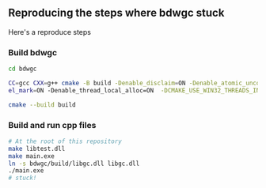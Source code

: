 ## Reproducing the steps where bdwgc stuck

Here's a reproduce steps

### Build bdwgc

```sh
cd bdwgc

CC=gcc CXX=g++ cmake -B build -Denable_disclaim=ON -Denable_atomic_uncollectable=ON -Denable_java_finalization=ON -Denable_mmap=ON -Denable_munmap=ON -Denable_threads=ON -Denable_parall
el_mark=ON -Denable_thread_local_alloc=ON  -DCMAKE_USE_WIN32_THREADS_INIT=true -G "MinGW Makefiles"

cmake --build build

```


### Build and run cpp files
```sh
# At the root of this repository
make libtest.dll
make main.exe
ln -s bdwgc/build/libgc.dll libgc.dll
./main.exe
# stuck!
```
